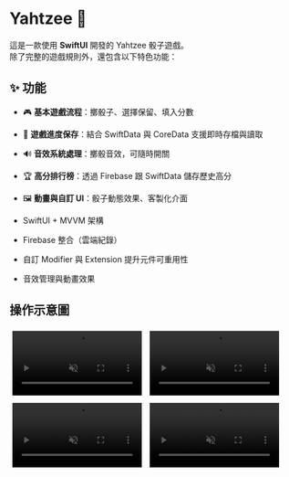 
# Yahtzee 🎲

這是一款使用 **SwiftUI** 開發的 Yahtzee 骰子遊戲。  
除了完整的遊戲規則外，還包含以下特色功能：

## ✨ 功能
- 🎮 **基本遊戲流程**：擲骰子、選擇保留、填入分數  
- 💾 **遊戲進度保存**：結合 SwiftData 與 CoreData 支援即時存檔與讀取
- 🔊 **音效系統處理**：擲骰音效，可隨時開關  
- 🏆 **高分排行榜**：透過 Firebase 跟 SwiftData 儲存歷史高分  
- 🖼️ **動畫與自訂 UI**：骰子動態效果、客製化介面  

- SwiftUI + MVVM 架構  
- Firebase 整合（雲端紀錄）  
- 自訂 Modifier 與 Extension 提升元件可重用性  
- 音效管理與動畫效果

## 操作示意圖

<video src="assets/demo0.mp4" autoplay loop muted playsinline style="width:45%; margin:5px;"></video>
<video src="assets/demo2.mp4" autoplay loop muted playsinline style="width:45%; margin:5px;"></video>
<video src="assets/demo3.mp4" autoplay loop muted playsinline style="width:45%; margin:5px;"></video>
<video src="assets/demo4.mp4" autoplay loop muted playsinline style="width:45%; margin:5px;"></video>
